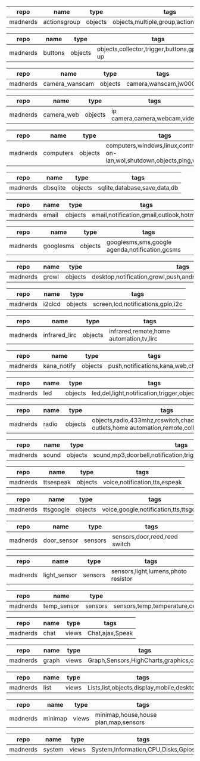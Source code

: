 | repo     | name         | type    | tags                                      |
| -------- | ------------ | ------- | ----------------------------------------- |
| madnerds | actionsgroup | objects | objects,multiple,group,actions,wait,sleep |

| repo     | name    | type    | tags                                            |
| -------- | ------- | ------- | ----------------------------------------------- |
| madnerds | buttons | objects | objects,collector,trigger,buttons,gpios,pull-up |

| repo     | name           | type    | tags                  |
| -------- | -------------- | ------- | --------------------- |
| madnerds | camera_wanscam | objects | camera,wanscam,jw0004 |

| repo     | name       | type    | tags                          |
| -------- | ---------- | ------- | ----------------------------- |
| madnerds | camera_web | objects | ip camera,camera,webcam,video |

| repo     | name      | type    | tags                                                                             |
| -------- | --------- | ------- | -------------------------------------------------------------------------------- |
| madnerds | computers | objects | computers,windows,linux,control,wake-on-lan,wol,shutdown,objects,ping,vnc,remote |

| repo     | name     | type    | tags                         |
| -------- | -------- | ------- | ---------------------------- |
| madnerds | dbsqlite | objects | sqlite,database,save,data,db |

| repo     | name  | type    | tags                                     |
| -------- | ----- | ------- | ---------------------------------------- |
| madnerds | email | objects | email,notification,gmail,outlook,hotmail |

| repo     | name      | type    | tags                                           |
| -------- | --------- | ------- | ---------------------------------------------- |
| madnerds | googlesms | objects | googlesms,sms,google agenda,notification,gcsms |

| repo     | name  | type    | tags                                                          |
| -------- | ----- | ------- | ------------------------------------------------------------- |
| madnerds | growl | objects | desktop,notification,growl,push,android,iphone,macosx,windows |

| repo     | name   | type    | tags                              |
| -------- | ------ | ------- | --------------------------------- |
| madnerds | i2clcd | objects | screen,lcd,notifications,gpio,i2c |

| repo     | name          | type    | tags                                    |
| -------- | ------------- | ------- | --------------------------------------- |
| madnerds | infrared_lirc | objects | infrared,remote,home automation,tv,lirc |

| repo     | name        | type    | tags                             |
| -------- | ----------- | ------- | -------------------------------- |
| madnerds | kana_notify | objects | push,notifications,kana,web,chat |

| repo     | name | type    | tags                                             |
| -------- | ---- | ------- | ------------------------------------------------ |
| madnerds | led  | objects | led,del,light,notification,trigger,objects,gpios |

| repo     | name  | type    | tags                                                                                                |
| -------- | ----- | ------- | --------------------------------------------------------------------------------------------------- |
| madnerds | radio | objects | objects,radio,433mhz,rcswitch,chacon,dio,scs,power outlets,home automation,remote,collector,trigger |

| repo     | name  | type    | tags                                                           |
| -------- | ----- | ------- | -------------------------------------------------------------- |
| madnerds | sound | objects | sound,mp3,doorbell,notification,trigger,objects,speakers,audio |

| repo     | name      | type    | tags                          |
| -------- | --------- | ------- | ----------------------------- |
| madnerds | ttsespeak | objects | voice,notification,tts,espeak |

| repo     | name      | type    | tags                                    |
| -------- | --------- | ------- | --------------------------------------- |
| madnerds | ttsgoogle | objects | voice,google,notification,tts,ttsgoogle |

| repo     | name        | type    | tags                          |
| -------- | ----------- | ------- | ----------------------------- |
| madnerds | door_sensor | sensors | sensors,door,reed,reed switch |

| repo     | name         | type    | tags                                |
| -------- | ------------ | ------- | ----------------------------------- |
| madnerds | light_sensor | sensors | sensors,light,lumens,photo resistor |

| repo     | name        | type    | tags                                                      |
| -------- | ----------- | ------- | --------------------------------------------------------- |
| madnerds | temp_sensor | sensors | sensors,temp,temperature,celsius,fahreheint,DS18B20,tmp36 |

| repo     | name | type  | tags            |
| -------- | ---- | ----- | --------------- |
| madnerds | chat | views | Chat,ajax,Speak |

| repo     | name  | type  | tags                                   |
| -------- | ----- | ----- | -------------------------------------- |
| madnerds | graph | views | Graph,Sensors,HighCharts,graphics,calc |

| repo     | name | type  | tags                                      |
| -------- | ---- | ----- | ----------------------------------------- |
| madnerds | list | views | Lists,list,objects,display,mobile,desktop |

| repo     | name    | type  | tags                                 |
| -------- | ------- | ----- | ------------------------------------ |
| madnerds | minimap | views | minimap,house,house plan,map,sensors |

| repo     | name   | type  | tags                               |
| -------- | ------ | ----- | ---------------------------------- |
| madnerds | system | views | System,Information,CPU,Disks,Gpios |
